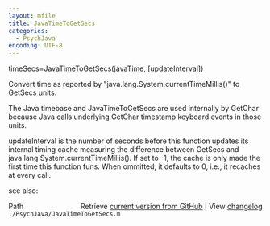 ```yaml
---
layout: mfile
title: JavaTimeToGetSecs
categories:
  - PsychJava
encoding: UTF-8
---
```


timeSecs=JavaTimeToGetSecs(javaTime, [updateInterval])

Convert time as reported by "java.lang.System.currentTimeMillis()" to
GetSecs units.

The Java timebase and JavaTimeToGetSecs are used internally by GetChar
because Java calls underlying GetChar timestamp keyboard events in those
units.

updateInterval is the number of seconds before this function updates its
internal timing cache measuring the difference between GetSecs and
java.lang.System.currentTimeMillis().  If set to -1, the cache is only
made the first time this function funs.  When ommitted, it defaults to 0,
i.e., it recaches at every call.


see also:


<div class="code_header" style="text-align:right;">
  <span style="float:left;">Path&nbsp;&nbsp;</span> <span class="counter">Retrieve <a href=
  "https://raw.github.com/Psychtoolbox-3/Psychtoolbox-3/beta/./PsychJava/JavaTimeToGetSecs.m">current version from GitHub</a> | View <a href=
  "https://github.com/Psychtoolbox-3/Psychtoolbox-3/commits/beta/./PsychJava/JavaTimeToGetSecs.m">changelog</a></span>
</div>
<div class="code">
  <code>./PsychJava/JavaTimeToGetSecs.m</code>
</div>
